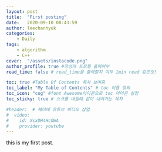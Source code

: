 ```yaml
---
layout: post
title:  "First posting"
date:   2020-09-10 08:43:59
author: leechanhyuk
categories:
    - Daily
tags:	
    - algorithm
    - C++
cover:  "/assets/instacode.png"
author_profile: true #작성자 프로필 출력여부
read_time: false # read_time을 출력할지 여부 1min read 같은것!

toc: true #Table Of Contents 목차 보여줌
toc_label: "My Table of Contents" # toc 이름 정의
toc_icon: "cog" #font Awesome아이콘으로 toc 아이콘 설정
toc_sticky: true # 스크롤 내릴때 같이 내려가는 목차

#header:  # 헤더에 유튜브 비디오 삽입
#  video:
#    id: XsxDH4HcOWA
#    provider: youtube
---
```


this is my first post.

